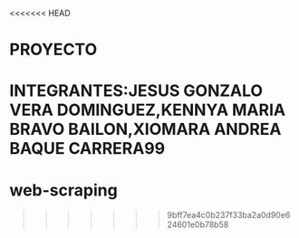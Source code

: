 <<<<<<< HEAD
# PROYECTO
INTEGRANTES:JESUS GONZALO VERA DOMINGUEZ,KENNYA MARIA BRAVO BAILON,XIOMARA ANDREA BAQUE CARRERA99
=======
# web-scraping
>>>>>>> 9bff7ea4c0b237f33ba2a0d90e624601e0b78b58
